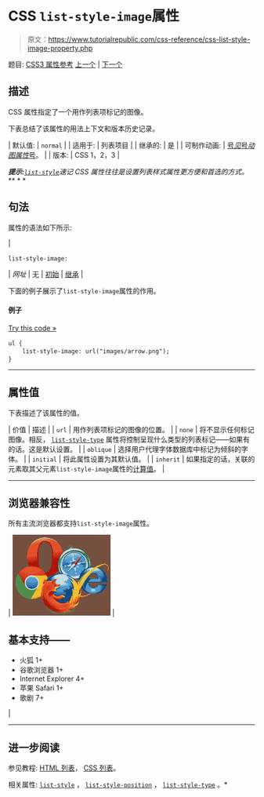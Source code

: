 # CSS `list-style-image`属性

> 原文：<https://www.tutorialrepublic.com/css-reference/css-list-style-image-property.php>

题目: [CSS3 属性参考](css3-properties.php) [上一个](css-list-style-property.php) | [下一个](css-list-style-position-property.php)

## 描述

CSS 属性指定了一个用作列表项标记的图像。

下表总结了该属性的用法上下文和版本历史记录。

| 默认值: | `normal` |
| 适用于: | 列表项目 |
| 继承的: | 是 |
| 可制作动画: | [号*见*号*动图属性*号](css-animatable-properties.php)。 |
| 版本: | CSS 1，2，3 |

 ***提示:**[`list-style`](css-list-style-property.php)速记 CSS 属性往往是设置列表样式属性更方便和首选的方式。*  ** * *

## 句法

属性的语法如下所示:

| 

```
list-style-image: 
```

 | *网址* &#124; 无 &#124; [初始](../definitions.php#initial) &#124; [继承](../definitions.php#inherit) |

下面的例子展示了`list-style-image`属性的作用。

#### 例子

[Try this code »](../codelab.php?topic=css&file=list-style-image-property "Try this code using online Editor")

```
ul {
    list-style-image: url("images/arrow.png");
}
```

* * *

## 属性值

下表描述了该属性的值。

| 价值 | 描述 |
| `url` | 用作列表项标记的图像的位置。 |
| `none` | 将不显示任何标记图像。相反， [`list-style-type`](css-list-style-type-property.php) 属性将控制呈现什么类型的列表标记——如果有的话。这是默认设置。 |
| `oblique` | 选择用户代理字体数据库中标记为倾斜的字体。 |
| `initial` | 将此属性设置为其默认值。 |
| `inherit` | 如果指定的话，关联的元素取其父元素`list-style-image`属性的[计算值](../definitions.php#computed-value)。 |

* * *

## 浏览器兼容性

所有主流浏览器都支持`list-style-image`属性。

| ![Browsers Icon](img/e9331123c77668c1832e541c2fca1002.png) | 

## 基本支持——

*   火狐 1+
*   谷歌浏览器 1+
*   Internet Explorer 4+
*   苹果 Safari 1+
*   歌剧 7+

 |

* * *

## 进一步阅读

参见教程: [HTML 列表](../html-tutorial/html-lists.php)， [CSS 列表](../css-tutorial/css-lists.php)。

相关属性: [`list-style`](css-list-style-property.php) ， [`list-style-position`](css-list-style-position-property.php) ， [`list-style-type`](css-list-style-type-property.php) 。*